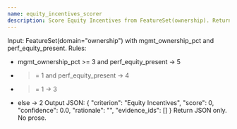 ```yaml
---
name: equity_incentives_scorer
description: Score Equity Incentives from FeatureSet(ownership). Return CriterionScore JSON only.
---
```

Input: FeatureSet(domain="ownership") with mgmt_ownership_pct and perf_equity_present.
Rules:
- mgmt_ownership_pct >= 3 and perf_equity_present -> 5
- >= 1 and perf_equity_present -> 4
- >= 1 -> 3
- else -> 2
Output JSON:
{
  "criterion": "Equity Incentives",
  "score": 0,
  "confidence": 0.0,
  "rationale": "",
  "evidence_ids": []
}
Return JSON only. No prose.
